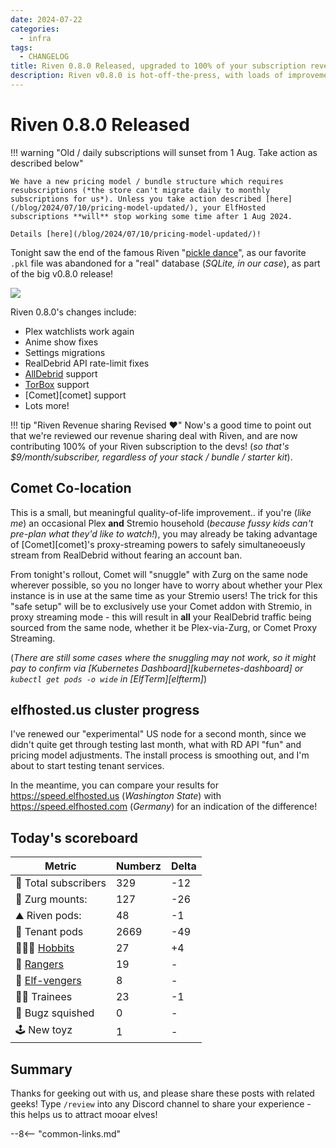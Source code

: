```yaml
---
date: 2024-07-22
categories:
  - infra
tags:
  - CHANGELOG
title: Riven 0.8.0 Released, upgraded to 100% of your subscription revenue!
description: Riven v0.8.0 is hot-off-the-press, with loads of improvements / features! Also, 100% of your Riven subscription now goes to the devs!
---
```


# Riven 0.8.0 Released

!!! warning "Old / daily subscriptions will sunset from 1 Aug. Take action as described below"

    We have a new pricing model / bundle structure which requires resubscriptions (*the store can't migrate daily to monthly subscriptions for us*). Unless you take action described [here](/blog/2024/07/10/pricing-model-updated/), your ElfHosted subscriptions **will** stop working some time after 1 Aug 2024. 

    Details [here](/blog/2024/07/10/pricing-model-updated/)!

Tonight saw the end of the famous Riven "[pickle dance](https://store.elfhosted.com/product/pickle-dance-mug)", as our favorite `.pkl` file was abandoned for a "real" database (*SQLite, in our case*), as part of the big v0.8.0 release!

![](/images/blog/riven-rip-pickle.png)

Riven 0.8.0's changes include:

* Plex watchlists work again
* Anime show fixes
* Settings migrations
* RealDebrid API rate-limit fixes
* [AllDebrid](https://store.elfhosted.com/product/rclone-alldebrid-pia) support
* [TorBox](https://store.elfhosted.com/product/torbox-mount) support
* [Comet][comet] support
* Lots more!

!!! tip "Riven Revenue sharing Revised ❤️"
    Now's a good time to point out that we're reviewed our revenue sharing deal with Riven, and are now contributing 100% of your Riven subscription to the devs! (*so that's $9/month/subscriber, regardless of your stack / bundle / starter kit*).

<!-- more -->

## Comet Co-location

This is a small, but meaningful quality-of-life improvement.. if you're (*like me*) an occasional Plex **and** Stremio household (*because fussy kids can't pre-plan what they'd like to watch!*), you may already be taking advantage of [Comet][comet]'s proxy-streaming powers to safely simultaneoeusly stream from RealDebrid without fearing an account ban.

From tonight's rollout, Comet will "snuggle" with Zurg on the same node wherever possible, so you no longer have to worry about whether your Plex instance is in use at the same time as your Stremio users! The trick for this "safe setup" will be to exclusively use your Comet addon with Stremio, in proxy streaming mode - this will result in **all** your RealDebrid traffic being sourced from the same node, whether it be Plex-via-Zurg, or Comet Proxy Streaming.

(*There are still some cases where the snuggling may not work, so it might pay to confirm via [Kubernetes Dashboard][kubernetes-dashboard] or `kubectl get pods -o wide` in [ElfTerm][elfterm]*)

## elfhosted.us cluster progress

I've renewed our "experimental" US node for a second month, since we didn't quite get through testing last month, what with RD API "fun" and pricing model adjustments. The install process is smoothing out, and I'm about to start testing tenant services.

In the meantime, you can compare your results for https://speed.elfhosted.us (*Washington State*) with https://speed.elfhosted.com (*Germany*) for an indication of the difference!

## Today's scoreboard

Metric | Numberz | Delta
---------|----------|----------
🧝 Total subscribers | 329 | -12
👾 Zurg mounts: | 127 | -26
⛰ Riven pods: | 48 | -1
🐬 Tenant pods | 2669 | -49
🧑🏻‍🌾 [Hobbits](https://store.elfhosted.com/product-category/consume-media/infinite-streaming/hobbit) | 27 | +4
🤠 [Rangers](https://store.elfhosted.com/product-category/consume-media/infinite-streaming/infinite-streaming-plus) | 19 | -
🦸 [Elf-vengers](https://elfhosted.com/team/#elf-vengers) | 8 | -
🧑‍🎓 Trainees | 23 | -1
🐛 Bugz squished | 0 | -
🕹️ New toyz | 1 | -

## Summary

Thanks for geeking out with us, and please share these posts with related geeks! Type `/review` into any Discord channel to share your experience - this helps us to attract mooar elves!

--8<-- "common-links.md"
